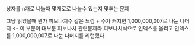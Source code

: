 상자를 n개로 나눌때 몇개로로 나눌수 있는지 맞추는 문제

그냥 읽었을때 뭔가 피보나치수 같은 느낌 + 수가 커지면 1,000,000,007로 나눈 나머지 <- 이 부분이 대부분 피보나치 관련문제라 피보나치식으로 인덱스를 올리고 인덱스를 1,000,000,007로 나눈 나머지를 리턴했다
